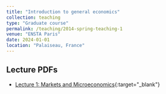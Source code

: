 ```yaml
---
title: "Introduction to general economics"
collection: teaching
type: "Graduate course"
permalink: /teaching/2014-spring-teaching-1
venue: "ENSTA Paris"
date: 2024-01-01
location: "Palaiseau, France"
---
```


## Lecture PDFs

- [Lecture 1: Markets and Microeconomics](/files/Seance1_Microeconomics_Markets.pdf){:target="_blank"}
